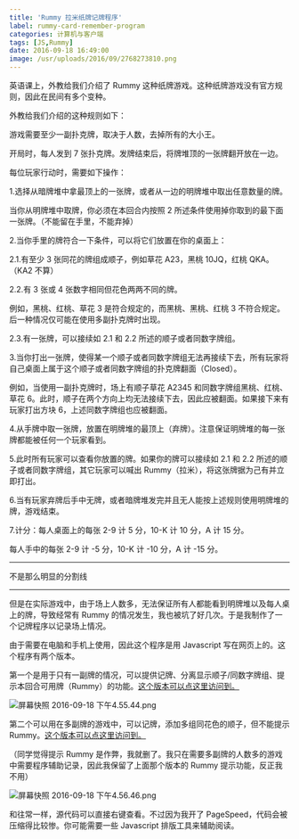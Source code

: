 ```yaml
---
title: 'Rummy 拉米纸牌记牌程序'
label: rummy-card-remember-program
categories: 计算机与客户端
tags: [JS,Rummy]
date: 2016-09-18 16:49:00
image: /usr/uploads/2016/09/2768273810.png
---
```

英语课上，外教给我们介绍了 Rummy 这种纸牌游戏。这种纸牌游戏没有官方规则，因此在民间有多个变种。

外教给我们介绍的这种规则如下：

游戏需要至少一副扑克牌，取决于人数，去掉所有的大小王。

开局时，每人发到 7 张扑克牌。发牌结束后，将牌堆顶的一张牌翻开放在一边。

每位玩家行动时，需要如下操作：

1.选择从暗牌堆中拿最顶上的一张牌，或者从一边的明牌堆中取出任意数量的牌。

当你从明牌堆中取牌，你必须在本回合内按照 2 所述条件使用掉你取到的最下面一张牌。（不能留在手里，不能弃掉）

2.当你手里的牌符合一下条件，可以将它们放置在你的桌面上：

2.1.有至少 3 张同花的牌组成顺子，例如草花 A23，黑桃 10JQ，红桃 QKA。（KA2 不算）

2.2.有 3 张或 4 张数字相同但花色两两不同的牌。

例如，黑桃、红桃、草花 3 是符合规定的，而黑桃、黑桃、红桃 3 不符合规定。后一种情况仅可能在使用多副扑克牌时出现。

2.3.有一张牌，可以接续如 2.1 和 2.2 所述的顺子或者同数字牌组。

3.当你打出一张牌，使得某一个顺子或者同数字牌组无法再接续下去，所有玩家将自己桌面上属于这个顺子或者同数字牌组的扑克牌翻面（Closed）。

例如，当使用一副扑克牌时，场上有顺子草花 A2345 和同数字牌组黑桃、红桃、草花 6。此时，顺子在两个方向上均无法接续下去，因此应被翻面。如果接下来有玩家打出方块 6，上述同数字牌组也应被翻面。

4.从手牌中取一张牌，放置在明牌堆的最顶上（弃牌）。注意保证明牌堆的每一张牌都能被任何一个玩家看到。

5.此时所有玩家可以查看你放置的牌。如果你的牌可以接续如 2.1 和 2.2 所述的顺子或者同数字牌组，其它玩家可以喊出 Rummy（拉米），将这张牌据为己有并立即打出。

6.当有玩家弃牌后手中无牌，或者暗牌堆发完并且无人能按上述规则使用明牌堆的牌，游戏结束。

7.计分：每人桌面上的每张 2-9 计 5 分，10-K 计 10 分，A 计 15 分。

每人手中的每张 2-9 计 -5 分，10-K 计 -10 分，A 计 -15 分。

<hr />

不是那么明显的分割线

<hr />

但是在实际游戏中，由于场上人数多，无法保证所有人都能看到明牌堆以及每人桌上的牌，导致经常有 Rummy 的情况发生，我也被坑了好几次。于是我制作了一个记牌程序以记录场上情况。

由于需要在电脑和手机上使用，因此这个程序是用 Javascript 写在网页上的。这个程序有两个版本。

第一个是用于只有一副牌的情况，可以提供记牌、分离显示顺子/同数字牌组、提示本回合可用牌（Rummy）的功能。[这个版本可以点这里访问到。](https://lab.xuyh0120.win/rummy.htm)

<img src="/usr/uploads/2016/09/2768273810.png" alt="屏幕快照 2016-09-18 下午4.55.44.png" />

第二个可以用在多副牌的游戏中，可以记牌，添加多组同花色的顺子，但不能提示 Rummy。[这个版本可以点这里访问到。](https://lab.xuyh0120.win/rummy-log.htm)

（同学觉得提示 Rummy 是作弊，我就删了。我只在需要多副牌的人数多的游戏中需要程序辅助记录，因此我保留了上面那个版本的 Rummy 提示功能，反正我不用）

<img src="/usr/uploads/2016/09/878500381.png" alt="屏幕快照 2016-09-18 下午4.56.46.png" />

和往常一样，源代码可以直接右键查看。不过因为我开了 PageSpeed，代码会被压缩得比较惨。你可能需要一些 Javascript 排版工具来辅助阅读。
